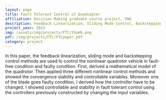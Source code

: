 ```yaml
---
layout: page
title: Fault Tolerant Control of Quadcopter
affiliation: Decision Making graduate course project, SNU
description: Feedback Linearization, Sliding Mode Control, Backstepping Control
project_year: 2023
img: /assets/img/projects/FTC/thumb.png
pdf: /img/projects/FTC/FTCpaper.pdf
category: project
---
```


In this paper, the feedback linearization, sliding mode and backstepping control methods are used to control the nonlinear quadrotor vehicle in fault-free condition and faulty condition. First, derived a mathematical model of the quadrotor. Then applied three different nonlinear control methods and showed the convergence stability and controllable variables. Moreover one of the blade goes faulty condition, I derived how the controller have to be changed. I showed controllable and stability in fault tolerant control using the controllers previously constructed by changing the input variables.

